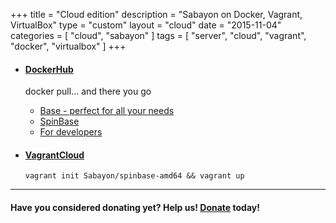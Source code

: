 +++
title = "Cloud edition"
description = "Sabayon on Docker, Vagrant, VirtualBox"
type = "custom"
layout = "cloud"
date = "2015-11-04"
categories = [ "cloud", "sabayon" ]
tags = [
    "server",
    "cloud",
    "vagrant",
    "docker",
    "virtualbox"
]
+++

* #### [DockerHub](https://hub.docker.com/u/sabayon/dashboard/)

    docker pull... and there you go
    * [Base - perfect for all your needs](https://hub.docker.com/r/sabayon/base-amd64/)
    * [SpinBase](https://hub.docker.com/r/sabayon/spinbase-amd64/)
    * [For developers](https://hub.docker.com/r/sabayon/builer-amd64/)


* #### [VagrantCloud](https://atlas.hashicorp.com/Sabayon/boxes/spinbase-amd64)

    `vagrant init Sabayon/spinbase-amd64 && vagrant up`

<!---

* #### [Vagrant](http://dl.sabayon.org/iso/monthly/Sabayon_Linux_16.04_amd64_SpinBase.box")

    You can use that box locally with vagrant
    * [Download](http://dl.sabayon.org/iso/monthly/Sabayon_Linux_16.11_amd64_SpinBase.box)
    * [MD5](http://dl.sabayon.org/iso/monthly/Sabayon_Linux_16.11_amd64_SpinBase.box.md5)
    * [Package list](http://dl.sabayon.org/iso/monthly/Sabayon_Linux_16.11_amd64_SpinBase.iso.pkglist)

* #### [VirtualBox](http://dl.sabayon.org/iso/monthly/Sabayon_Linux_16.11_amd64_SpinBase-ovz.tar.gz)

    OVZ image
    * [Download](http://dl.sabayon.org/iso/monthly/Sabayon_Linux_16.11_amd64_SpinBase-ovz.tar.gz)
    * [MD5](http://dl.sabayon.org/iso/monthly/Sabayon_Linux_16.11_amd64_SpinBase-ovz.tar.gz.md5)
    * [Package list](http://dl.sabayon.org/iso/monthly/Sabayon_Linux_16.11_amd64_SpinBase.iso.pkglist)

* #### [QEMU](http://dl.sabayon.org/iso/monthly/Sabayon_Linux_16.11_amd64_SpinBase-qemu.tar.gz)

    Qcow2 images
    * [Download](http://dl.sabayon.org/iso/monthly/Sabayon_Linux_16.11_amd64_SpinBase-qemu.tar.gz)
    * [MD5](http://dl.sabayon.org/iso/monthly/Sabayon_Linux_16.11_amd64_SpinBase-qemu.tar.gz-md5)
    * [Package list](http://dl.sabayon.org/iso/monthly/Sabayon_Linux_16.11_amd64_SpinBase-iso.pkglist)

-->

<hr>

#### Have you considered donating yet? Help us! [Donate](/donate) today!

